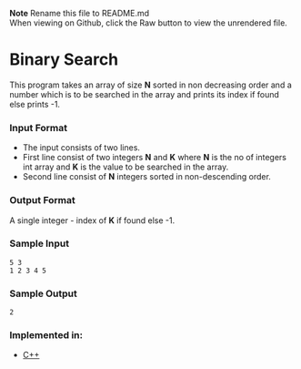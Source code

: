 **Note**
Rename this file to README.md  
When viewing on Github, click the Raw button to view the unrendered file.

# Binary Search

This program takes an array of size **N** sorted in non decreasing order and a number which is to be searched in the array and prints its index if found else prints -1.

### Input Format

- The input consists of two lines.
- First line consist of two integers **N** and **K** where **N** is the no of integers int array and **K** is the value to be searched in the array.
- Second line consist of **N** integers sorted in non-descending order.

### Output Format

A single integer - index of **K** if found else -1.

### Sample Input

```
5 3
1 2 3 4 5
```

### Sample Output

```
2
```

### Implemented in:

- [C++](Binary_search.cpp)
